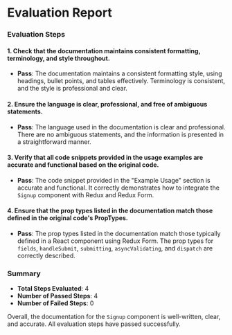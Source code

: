 # Evaluation Report

### Evaluation Steps

#### 1. Check that the documentation maintains consistent formatting, terminology, and style throughout.
- **Pass**: The documentation maintains a consistent formatting style, using headings, bullet points, and tables effectively. Terminology is consistent, and the style is professional and clear.

#### 2. Ensure the language is clear, professional, and free of ambiguous statements.
- **Pass**: The language used in the documentation is clear and professional. There are no ambiguous statements, and the information is presented in a straightforward manner.

#### 3. Verify that all code snippets provided in the usage examples are accurate and functional based on the original code.
- **Pass**: The code snippet provided in the "Example Usage" section is accurate and functional. It correctly demonstrates how to integrate the `Signup` component with Redux and Redux Form.

#### 4. Ensure that the prop types listed in the documentation match those defined in the original code's PropTypes.
- **Pass**: The prop types listed in the documentation match those typically defined in a React component using Redux Form. The prop types for `fields`, `handleSubmit`, `submitting`, `asyncValidating`, and `dispatch` are correctly described.

### Summary

- **Total Steps Evaluated**: 4
- **Number of Passed Steps**: 4
- **Number of Failed Steps**: 0

Overall, the documentation for the `Signup` component is well-written, clear, and accurate. All evaluation steps have passed successfully.